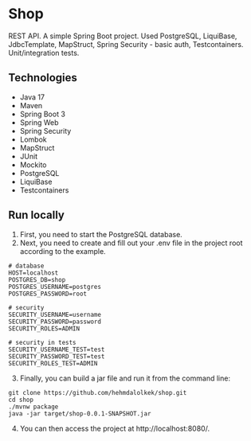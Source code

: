 # Shop
REST API. A simple Spring Boot project. Used PostgreSQL, LiquiBase, JdbcTemplate, MapStruct, Spring Security - basic auth, Testcontainers. Unit/integration tests.

## Technologies
* Java 17
* Maven
* Spring Boot 3
* Spring Web
* Spring Security
* Lombok
* MapStruct
* JUnit
* Mockito
* PostgreSQL
* LiquiBase
* Testcontainers

## Run locally
1. First, you need to start the PostgreSQL database.
2. Next, you need to create and fill out your .env file in the project root according to the example.
```
# database
HOST=localhost
POSTGRES_DB=shop
POSTGRES_USERNAME=postgres
POSTGRES_PASSWORD=root

# security
SECURITY_USERNAME=username
SECURITY_PASSWORD=password
SECURITY_ROLES=ADMIN

# security in tests
SECURITY_USERNAME_TEST=test
SECURITY_PASSWORD_TEST=test
SECURITY_ROLES_TEST=ADMIN
```
3. Finally, you can build a jar file and run it from the command line:
```
git clone https://github.com/hehmdalolkek/shop.git
cd shop
./mvnw package
java -jar target/shop-0.0.1-SNAPSHOT.jar
```
4. You can then access the project at http://localhost:8080/.
